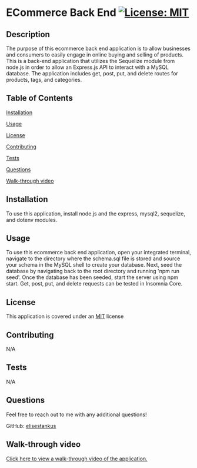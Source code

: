 # ECommerce Back End      <a href = "https://opensource.org/licenses/MIT">![License: MIT](https://img.shields.io/badge/License-MIT-yellow.svg)</a>

  ## Description

  The purpose of this ecommerce back end application is to allow businesses and consumers to easily engage in online buying and selling of products. This is a back-end application that utilizes the Sequelize module from node.js in order to allow an Express.js API to interact with a MySQL database. The application includes get, post, put, and delete routes for products, tags, and categories. 

  ## Table of Contents

  [Installation](#installation)

  [Usage](#usage)

  [License](#license)

  [Contributing](#contributing)

  [Tests](#tests)

  [Questions](#questions)

  [Walk-through video](#video)

  ## Installation <a id="installation"></a>

  To use this application, install node.js and the express, mysql2, sequelize, and dotenv modules.

  ## Usage <a id="usage"></a>

  To use this ecommerce back end application, open your integrated terminal, navigate to the directory where the schema.sql file is stored and source your schema in the MySQL shell to create your database. Next, seed the database by navigating back to the root directory and running 'npm run seed'. Once the database has been seeded, start the server using npm start. Get, post, put, and delete requests can be tested in Insomnia Core. 

  ## License <a id="license"></a>

  This application is covered under an <a href = "https://opensource.org/licenses/MIT">MIT</a> license

  ## Contributing <a id="contributing"></a>

  N/A

  ## Tests <a id="tests"></a>

  N/A

  ## Questions <a id="questions"></a>

  Feel free to reach out to me with any additional questions!

  GitHub: <a href="https://github.com/elisestankus"> elisestankus</a>

  ## Walk-through video <a id="video"></a>

  <a href="https://drive.google.com/file/d/1JmfndKRgOD64H8Wde7GWBbS2ZYhjTI0l/view?usp=sharing">Click here to view a walk-through video of the application.</a>
